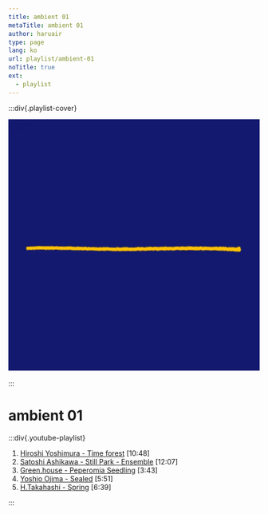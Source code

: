 ```yaml
---
title: ambient 01
metaTitle: ambient 01
author: haruair
type: page
lang: ko
url: playlist/ambient-01
noTitle: true
ext:
  - playlist
---
```


:::div{.playlist-cover}

![ambient 01](ambient-01-cover.webp)

:::

<h1 class="font-size-medium">ambient 01</h1>

:::div{.youtube-playlist}

1. [Hiroshi Yoshimura - Time forest](https://www.youtube.com/watch?v=4DfKl7gIDRo) [10:48]
1. [Satoshi Ashikawa - Still Park - Ensemble](https://www.youtube.com/watch?v=nBgZNoKAgIQ) [12:07]
1. [Green.house - Peperomia Seedling](https://www.youtube.com/watch?v=1GsQFn02RFI) [3:43]
1. [Yoshio Ojima - Sealed](https://www.youtube.com/watch?v=2fj4mEqO7C8) [5:51]
1. [H.Takahashi - Spring](https://www.youtube.com/watch?v=X3adLfWWQ3w) [6:39]

:::

